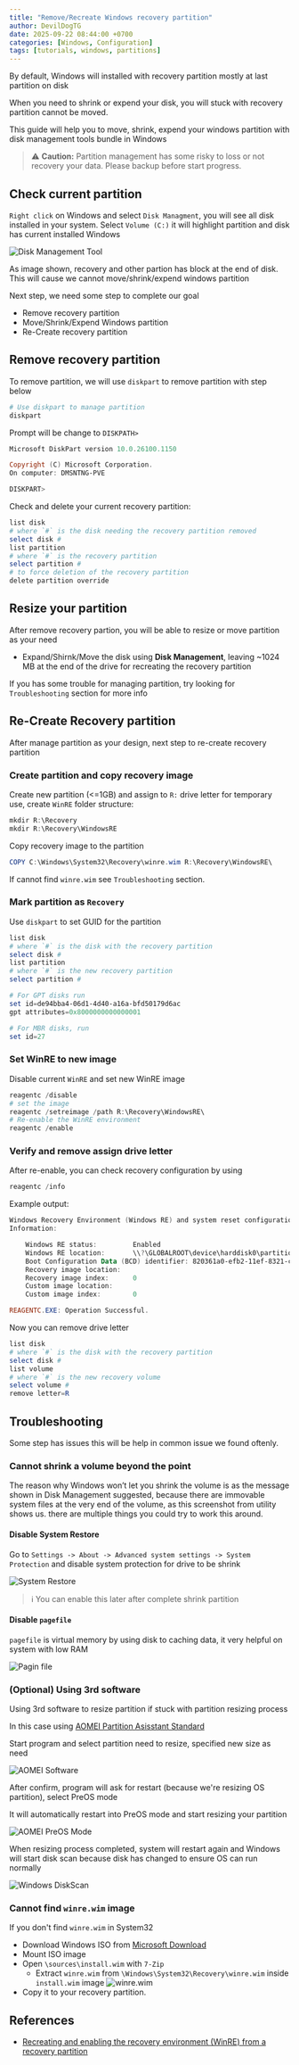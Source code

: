 ```yaml
---
title: "Remove/Recreate Windows recovery partition"
author: DevilDogTG
date: 2025-09-22 08:44:00 +0700
categories: [Windows, Configuration]
tags: [tutorials, windows, partitions]
---
```


By default, Windows will installed with recovery partition mostly at last partition on disk

When you need to shrink or expend your disk, you will stuck with recovery partition cannot be moved.

This guide will help you to move, shrink, expend your windows partition with disk management tools bundle in Windows

> ⚠️ **Caution:** Partition management has some risky to loss or not recovery your data. Please backup before start progress.

## Check current partition

`Right click` on Windows and select `Disk Managment`, you will see all disk installed in your system. Select `Volume (C:)` it will highlight partition and disk has current installed Windows

![Disk Management Tool](../assets/contents/2025/windows/recovery-partition/disk-management.png)

As image shown, recovery and other partion has block at the end of disk. This will cause we cannot move/shrink/expend windows partition

Next step, we need some step to complete our goal

- Remove recovery partition
- Move/Shrink/Expend Windows partition
- Re-Create recovery partition

## Remove recovery partition

To remove partition, we will use `diskpart` to remove partition with step below

```powershell
# Use diskpart to manage partition
diskpart
```

Prompt will be change to `DISKPATH>`

```powershell
Microsoft DiskPart version 10.0.26100.1150

Copyright (C) Microsoft Corporation.
On computer: DMSNTNG-PVE

DISKPART>
```

Check and delete your current recovery partition:

```powershell
list disk
# where `#` is the disk needing the recovery partition removed
select disk #
list partition
# where `#` is the recovery partition
select partition #
# to force deletion of the recovery partition
delete partition override
```

## Resize your partition

After remove recovery partion, you will be able to resize or move partition as your need

- Expand/Shirnk/Move the disk using **Disk Management**, leaving ~1024 MB at the end of the drive for recreating the recovery partition

If you has some trouble for managing partition, try looking for `Troubleshooting` section for more info

## Re-Create Recovery partition

After manage partition as your design, next step to re-create recovery partition

### Create partition and copy recovery image

Create new partition (<=1GB) and assign to `R:` drive letter for temporary use, create `WinRE` folder structure:

```powershell
mkdir R:\Recovery
mkdir R:\Recovery\WindowsRE
```

Copy recovery image to the partition

```powershell
COPY C:\Windows\System32\Recovery\winre.wim R:\Recovery\WindowsRE\
```
If cannot find `winre.wim` see `Troubleshooting` section.

### Mark partition as `Recovery`

Use `diskpart` to set GUID for the partition

```powershell
list disk
# where `#` is the disk with the recovery partition
select disk #
list partition
# where `#` is the new recovery partition
select partition #

# For GPT disks run
set id=de94bba4-06d1-4d40-a16a-bfd50179d6ac
gpt attributes=0x8000000000000001

# For MBR disks, run
set id=27
```

### Set WinRE to new image

Disable current `WinRE` and set new WinRE image

```powershell
reagentc /disable
# set the image
reagentc /setreimage /path R:\Recovery\WindowsRE\
# Re-enable the WinRE environment
reagentc /enable
```

### Verify and remove assign drive letter

After re-enable, you can check recovery configuration by using

```powershell
reagentc /info
```

Example output:

```powershell
Windows Recovery Environment (Windows RE) and system reset configuration
Information:

    Windows RE status:         Enabled
    Windows RE location:       \\?\GLOBALROOT\device\harddisk0\partition4\Recovery\WindowsRE
    Boot Configuration Data (BCD) identifier: 820361a0-efb2-11ef-8321-cafe74c0ef77
    Recovery image location:
    Recovery image index:      0
    Custom image location:
    Custom image index:        0

REAGENTC.EXE: Operation Successful.
```

Now you can remove drive letter

```powershell
list disk
# where `#` is the disk with the recovery partition
select disk #
list volume
# where `#` is the new recovery volume
select volume #
remove letter=R
```

## Troubleshooting

Some step has issues this will be help in common issue we found oftenly.

### Cannot shrink a volume beyond the point

The reason why Windows won’t let you shrink the volume is as the message shown in Disk Management suggested, because there are immovable system files at the very end of the volume, as this screenshot from utility shows us. there are multiple things you could try to work this around.

#### Disable System Restore

Go to `Settings -> About -> Advanced system settings -> System Protection` and disable system protection for drive to be shrink

![System Restore](../assets/contents/2025/windows/recovery-partition/system-restore.png)

> ℹ️ You can enable this later after complete shrink partition

#### Disable `pagefile`

`pagefile` is virtual memory by using disk to caching data, it very helpful on system with low RAM

![Pagin file](../assets/contents/2025/windows/recovery-partition/pagin-file.pngpagin-file.png)

### (Optional) Using 3rd software

Using 3rd software to resize partition if stuck with partition resizing process

In this case using [AOMEI Partition Asisstant Standard](https://www.aomeitech.com/pa/standard.html)

Start program and select partition need to resize, specified new size as need

![AOMEI Software](../assets/contents/2025/windows/recovery-partition/aomei.png)

After confirm, program will ask for restart (because we're resizing OS partition), select PreOS mode

It will automatically restart into PreOS mode and start resizing your partition

![AOMEI PreOS Mode](../assets/contents/2025/windows/recovery-partition/aomei-preos.png)

When resizing process completed, system will restart again and Windows will start disk scan because disk has changed to ensure OS can run normally

![Windows DiskScan](../assets/contents/2025/windows/recovery-partition/disk-scan.png)

### Cannot find `winre.wim` image

If you don't find `winre.wim` in System32

- Download Windows ISO from [Microsoft Download](https://www.microsoft.com/th-th/software-download/windows11)
- Mount ISO image
- Open `\sources\install.wim` with `7-Zip`
    - Extract `winre.wim` from `\Windows\System32\Recovery\winre.wim` inside `install.wim` image
    ![winre.wim](../assets/contents/2025/windows/recovery-partition/winre-wim.png)
- Copy it to your recovery partition.

## References

- [Recreating and enabling the recovery environment (WinRE) from a recovery partition](https://learn.microsoft.com/en-us/answers/questions/4027919/recreating-and-enabling-the-recovery-environment-)